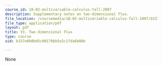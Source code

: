 ```yaml
---
course_id: 18-02-multivariable-calculus-fall-2007
description: Supplementary notes on two-dimensional flux.
file_location: /coursemedia/18-02-multivariable-calculus-fall-2007/b157e0b0bd5c00179bb5e2c1fda6b08b_2_dimentnl_flux.pdf
file_type: application/pdf
layout: pdf
title: V3. Two-dimensional Flux
type: course
uid: b157e0b0bd5c00179bb5e2c1fda6b08b

---
```

None